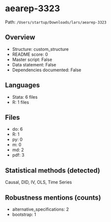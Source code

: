 # aearep-3323

Path: `/Users/startup/Downloads/lars/aearep-3323`

## Overview
- Structure: custom_structure
- README score: 0
- Master script: False
- Data statement: False
- Dependencies documented: False

## Languages
- Stata: 6 files
- R: 1 files

## Files
- do: 6
- R: 1
- py: 0
- m: 0
- md: 2
- pdf: 3

## Statistical methods (detected)
Causal, DID, IV, OLS, Time Series

## Robustness mentions (counts)
- alternative_specifications: 2
- bootstrap: 1